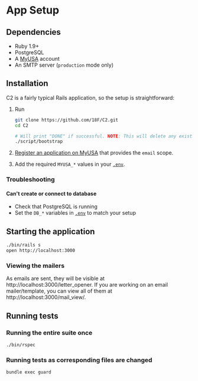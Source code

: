 # App Setup

## Dependencies

* Ruby 1.9+
* PostgreSQL
* A [MyUSA](https://alpha.my.usa.gov/) account
* An SMTP server (`production` mode only)

## Installation

C2 is a fairly typical Rails application, so the setup is straightforward:

1. Run

    ```bash
    git clone https://github.com/18F/C2.git
    cd C2

    # Will print "DONE" if successful. NOTE: This will delete any existing records in your C2 database.
    ./script/bootstrap
    ```

1. [Register an application on MyUSA](https://alpha.my.usa.gov/applications/new) that provides the `email` scope.
1. Add the required `MYUSA_*` values in your [`.env`](.env.example).

### Troubleshooting

#### Can't create or connect to database

* Check that PostgreSQL is running
* Set the `DB_*` variables in [`.env`](../.env.example) to match your setup

## Starting the application

```bash
./bin/rails s
open http://localhost:3000
```

### Viewing the mailers

As emails are sent, they will be visible at http://localhost:3000/letter_opener. If you are working on an email mailer/template, you can view all of them at http://localhost:3000/mail_view/.

## Running tests

### Running the entire suite once

```bash
./bin/rspec
```

### Running tests as corresponding files are changed

```bash
bundle exec guard
```
